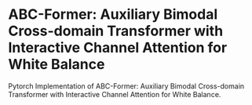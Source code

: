 # ABC-Former: Auxiliary Bimodal Cross-domain Transformer with Interactive Channel Attention for White Balance
Pytorch Implementation of ABC-Former: Auxiliary Bimodal Cross-domain Transformer with Interactive Channel Attention for White Balance.
